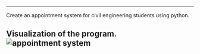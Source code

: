 -----------------------------------------------------------------------------------------
Create an appointment system for civil engineering students using python.

Visualization of the program.
![appointment system](https://user-images.githubusercontent.com/122611993/212318664-6e968898-fd83-4ca1-8b72-11acbe36c514.png)
-----------------------------------------------------------------------------------------
